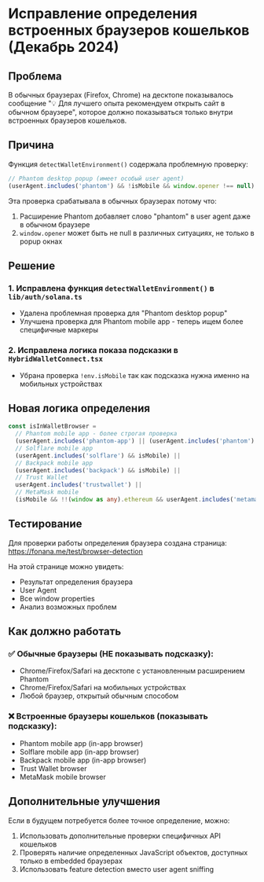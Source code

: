 # Исправление определения встроенных браузеров кошельков (Декабрь 2024)

## Проблема
В обычных браузерах (Firefox, Chrome) на десктопе показывалось сообщение "💡 Для лучшего опыта рекомендуем открыть сайт в обычном браузере", которое должно показываться только внутри встроенных браузеров кошельков.

## Причина
Функция `detectWalletEnvironment()` содержала проблемную проверку:
```typescript
// Phantom desktop popup (имеет особый user agent)
(userAgent.includes('phantom') && !isMobile && window.opener !== null)
```

Эта проверка срабатывала в обычных браузерах потому что:
1. Расширение Phantom добавляет слово "phantom" в user agent даже в обычном браузере
2. `window.opener` может быть не null в различных ситуациях, не только в popup окнах

## Решение

### 1. Исправлена функция `detectWalletEnvironment()` в `lib/auth/solana.ts`
- Удалена проблемная проверка для "Phantom desktop popup"
- Улучшена проверка для Phantom mobile app - теперь ищем более специфичные маркеры

### 2. Исправлена логика показа подсказки в `HybridWalletConnect.tsx`
- Убрана проверка `!env.isMobile` так как подсказка нужна именно на мобильных устройствах

## Новая логика определения
```typescript
const isInWalletBrowser = 
  // Phantom mobile app - более строгая проверка
  (userAgent.includes('phantom-app') || (userAgent.includes('phantom') && isMobile && userAgent.includes('mobile'))) ||
  // Solflare mobile app
  (userAgent.includes('solflare') && isMobile) ||
  // Backpack mobile app
  (userAgent.includes('backpack') && isMobile) ||
  // Trust Wallet
  userAgent.includes('trustwallet') ||
  // MetaMask mobile
  (isMobile && !!(window as any).ethereum && userAgent.includes('metamask'))
```

## Тестирование
Для проверки работы определения браузера создана страница:
https://fonana.me/test/browser-detection

На этой странице можно увидеть:
- Результат определения браузера
- User Agent
- Все window properties
- Анализ возможных проблем

## Как должно работать

### ✅ Обычные браузеры (НЕ показывать подсказку):
- Chrome/Firefox/Safari на десктопе с установленным расширением Phantom
- Chrome/Firefox/Safari на мобильных устройствах
- Любой браузер, открытый обычным способом

### ❌ Встроенные браузеры кошельков (показывать подсказку):
- Phantom mobile app (in-app browser)
- Solflare mobile app (in-app browser)
- Backpack mobile app (in-app browser)
- Trust Wallet browser
- MetaMask mobile browser

## Дополнительные улучшения
Если в будущем потребуется более точное определение, можно:
1. Использовать дополнительные проверки специфичных API кошельков
2. Проверять наличие определенных JavaScript объектов, доступных только в embedded браузерах
3. Использовать feature detection вместо user agent sniffing 